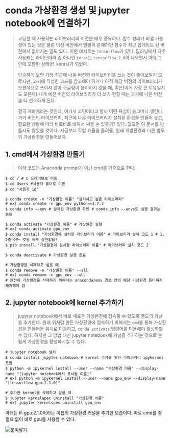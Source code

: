 # conda 가상환경 생성 및 jupyter notebook에 연결하기

> 코딩할 때 사용하는 라이브러리의 버전은 매우 중요하다. 함수 형태가 바뀔 가능성이 있는 것은 물론 이전 버전에서 멀쩡히 존재하던 함수가 최근 업데이트 된 버전에서 없어지는 일도 있다. 이런 예시로는 `tensorflow`가 있다. 딥러닝에서 자주 사용되는 라이브러리 중 하나인 `keras`는 `tensorflow 2.0`이 나오면서 아예 그 안에 포함된 상태(tf. keras)가 되었다. 
>
> 단순하게 보면 가장 최근에 나온 버전의 라이브러리를 쓰는 것이 좋아보일지 모르지만, 과거에 작성한 코드를 참고해야 하거나 아직 해당 버전의 라이브러리가 보편적으로 쓰이지 않아 구글링이 용이하지 않을 때, 혹은(이게 가장 큰 이유일지도 모른다) 내게 예전 버전의 라이브러리가 더 쓰기 편할 때는 과거에 나온 버전을 더 선호하게 된다. 
>
> 결국 케바케라는 것인데, 여기서 고민이라고 할까 어떤 욕심이 슬그머니 생긴다. 과거 버전의 라이브러리, 최근에 나온 라이브러리가 설치된 환경을 만들어 놓고, 필요한 상황에 따라 바로바로 바꿔서 써볼 순 없을까? 있다. 없으면 이 문서를 만들지도 않았을 것이다. 지금부터 작업 효율을 올려줄, 원래 개발환경과 다른 별도의 가상환경을 만들어보자. 



## 1. cmd에서 가상환경 만들기

> 이하 코드는 Anaconda prompt가 아닌 cmd를 기준으로 한다.

```shell
$ cd / # C 드라이브로 이동
$ cd Users #사용자 폴더로 이동
$ cd "사용자 id" 
```



```shell
$ conda create -n "가상환경 이름" "설치하고 싶은 라이브러리" 
# ex) conda create -n gpu_env python==3.7.3
$ conda info --env # 설치된 가상환경 확인 # conda info --envs도 실행 결과는 동일
```



```shell
$ conda activate "가상환경 이름" # 가상환경 실행
# ex) conda activate gpu_env
$ conda install "가상환경에 설치할 라이브러리 이름" # 라이브러리 설치 코드 1 # 1, 2중 어느 것을 써도 상관없음!
$ pip install "가상환경에 설치할 라이브러리 이름" # 라이브러리 설치 코드 2

$ conda deactivate # 가상환경 실행 종료
```

```shell
# 가상환경을 삭제하고 싶을 때
$ conda remove -n "가상환경 이름" --all
# ex) conda remove -n gpu_env --all 
# 완전히 가상환경을 삭제하기 위해서는 anaconda/env 경로 안의 해당 가상환경 폴더까지 제거해야 함
```



## 2. jupyter notebook에 kernel 추가하기
> jupyter notebook에서 바로 새로운 가상환경에 접속할 수 있도록 별도의 커널을 추가한다. 
원래 위처럼 만든 가상환경에 접속하기 위해서는 `cmd`를 통해 가상환경을 만들어둔 위치로 이동하고, `conda activate` 명령어를 이용해야 활성화할 수 있다. 하지만 그 방법 대신 jupyter notebook에 커널을 추가하는 것으로 손쉽게 가상환경을 활성화시킬 수 있다. 


```shell
# jupyter notebook 설치
$ conda install jupyter notebook # kernel 추가를 위한 라이브러리 ipykernel 포함
$ python -m ipykernel install --user --name "가상환경 이름" --display-name "[jupyter notebook에서 표시될 이름]"
# ex) python -m ipykernel install --user --name gpu_env --display-name "[tensorflow-gpu:2.1.0]"
```

```shell
# 추가한 kernel을 삭제하고 싶을 때
$ jupyter kernelspec uninstall "가상환경 이름"
# ex) jupyter kernelspec uninstall gpu_env
```

아래는 tf-gpu:2.1.0이라는 이름의 가상환경 커널을 추가한 모습이다. 따로 cmd를 켤 필요 없이 바로 gpu를 사용할 수 있다. 

![붙여넣기](https://user-images.githubusercontent.com/58945760/98463846-ca57de80-2201-11eb-81ea-1ad0c8a0921c.png)

